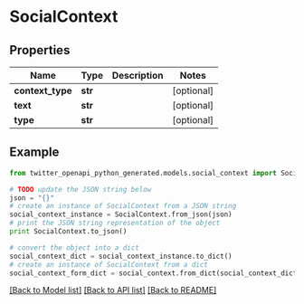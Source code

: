 # SocialContext


## Properties
Name | Type | Description | Notes
------------ | ------------- | ------------- | -------------
**context_type** | **str** |  | [optional] 
**text** | **str** |  | [optional] 
**type** | **str** |  | [optional] 

## Example

```python
from twitter_openapi_python_generated.models.social_context import SocialContext

# TODO update the JSON string below
json = "{}"
# create an instance of SocialContext from a JSON string
social_context_instance = SocialContext.from_json(json)
# print the JSON string representation of the object
print SocialContext.to_json()

# convert the object into a dict
social_context_dict = social_context_instance.to_dict()
# create an instance of SocialContext from a dict
social_context_form_dict = social_context.from_dict(social_context_dict)
```
[[Back to Model list]](../README.md#documentation-for-models) [[Back to API list]](../README.md#documentation-for-api-endpoints) [[Back to README]](../README.md)


